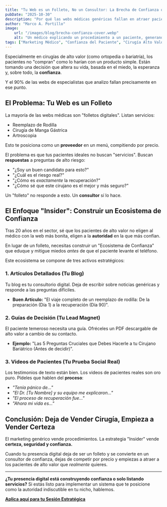 ```yaml
---
title: "Tu Web es un Folleto, No un Consultor: La Brecha de Confianza que Cuesta Cirugías"
pubDate: "2025-10-30"
description: "Por qué las webs médicas genéricas fallan en atraer pacientes de alto valor (ortopedia, bariatría) y cómo construir un 'Ecosistema de Confianza' en su lugar."
author: "Marco A. Portillo"
image:
    url: "/images/blog/brecha-confianza-cover.webp"
    alt: "Un médico explicando un procedimiento a un paciente, generando confianza"
tags: ["Marketing Médico", "Confianza del Paciente", "Cirugía Alto Valor", "Estrategia Digital"]
---
```

Especialmente en cirugías de alto valor (como ortopedia o bariatría), los pacientes no "compran" como lo harían con un producto simple. Están tomando una decisión que altera su vida, basada en el miedo, la esperanza y, sobre todo, la **confianza**.

Y el 90% de las webs de especialistas que analizo fallan precisamente en ese punto.

## El Problema: Tu Web es un Folleto

La mayoría de las webs médicas son "folletos digitales". Listan servicios:
* Reemplazo de Rodilla
* Cirugía de Manga Gástrica
* Artroscopia

Esto te posiciona como un **proveedor** en un menú, compitiendo por precio.

El problema es que tus pacientes ideales no buscan "servicios". Buscan **respuestas** a preguntas de alto riesgo:
* "¿Soy un buen candidato para esto?"
* "¿Cuál es el riesgo real?"
* "¿Cómo es *exactamente* la recuperación?"
* "¿Cómo sé que este cirujano es el mejor y más seguro?"

Un "folleto" no responde a esto. Un **consultor** sí lo hace.

## El Enfoque "Insider": Construir un Ecosistema de Confianza

Tras 20 años en el sector, sé que los pacientes de alto valor no eligen al médico con la web más bonita, eligen a la **autoridad** en la que más confían.

En lugar de un folleto, necesitas construir un "Ecosistema de Confianza" que eduque y mitigue miedos *antes* de que el paciente levante el teléfono.

Este ecosistema se compone de tres activos estratégicos:

### 1. Artículos Detallados (Tu Blog)
Tu blog es tu consultorio digital. Deja de escribir sobre noticias genéricas y responde a las preguntas difíciles.
* **Buen Artículo:** "El viaje completo de un reemplazo de rodilla: De la preparación (Día 1) a la recuperación (Día 90)".

### 2. Guías de Decisión (Tu Lead Magnet)
El paciente temeroso necesita una guía. Ofréceles un PDF descargable de alto valor a cambio de su contacto.
* **Ejemplo:** "Las 5 Preguntas Cruciales que Debes Hacerle a tu Cirujano Bariátrico (Antes de decidir)".

### 3. Videos de Pacientes (Tu Prueba Social Real)
Los testimonios de texto están bien. Los videos de pacientes reales son oro puro. Pídeles que hablen del **proceso**:
* *"Tenía pánico de..."*
* *"El Dr. [Tu Nombre] y su equipo me explicaron..."*
* *"El proceso de recuperación fue..."*
* *"Ahora mi vida es..."*

## Conclusión: Deja de Vender Cirugía, Empieza a Vender Certeza

El marketing genérico vende procedimientos. La estrategia "Insider" vende **certeza, seguridad y confianza.**

Cuando tu presencia digital deja de ser un folleto y se convierte en un consultor de confianza, dejas de competir por precio y empiezas a atraer a los pacientes de alto valor que *realmente* quieres.

---
**¿Tu presencia digital está construyendo confianza o solo listando servicios?** Si estás listo para implementar un sistema que te posicione como la autoridad indiscutible en tu nicho, hablemos.

**[Aplica aquí para tu Sesión Estratégica](/aplicar/)**